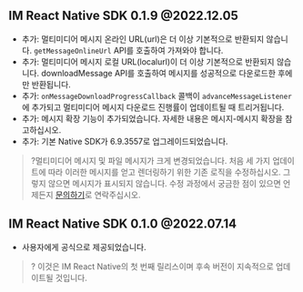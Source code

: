 ## IM React Native SDK 0.1.9 @2022.12.05

- 추가: 멀티미디어 메시지 온라인 URL(url)은 더 이상 기본적으로 반환되지 않습니다. `getMessageOnlineUrl` API를 호출하여 가져와야 합니다.
- 추가: 멀티미디어 메시지 로컬 URL(localurl)이 더 이상 기본적으로 반환되지 않습니다. downloadMessage API를 호출하여 메시지를 성공적으로 다운로드한 후에만 반환됩니다.
- 추가: `onMessageDownloadProgressCallback` 콜백이 `advanceMessageListener`에 추가되고 멀티미디어 메시지 다운로드 진행률이 업데이트될 때 트리거됩니다.
- 추가: 메시지 확장 기능이 추가되었습니다. 자세한 내용은 메시지-메시지 확장을 참고하십시오.
- 추가: 기본 Native SDK가 6.9.3557로 업그레이드되었습니다.

>?멀티미디어 메시지 및 파일 메시지가 크게 변경되었습니다. 처음 세 가지 업데이트에 따라 이러한 메시지를 얻고 렌더링하기 위한 기존 로직을 수정하십시오. 그렇지 않으면 메시지가 표시되지 않습니다. 수정 과정에서 궁금한 점이 있으면 언제든지 [문의하기](https://cloud.tencent.com/online-service?from=doc_269)로 연락주십시오.

## IM React Native SDK 0.1.0 @2022.07.14
- 사용자에게 공식으로 제공되었습니다.
>? 이것은 IM React Native의 첫 번째 릴리스이며 후속 버전이 지속적으로 업데이트될 것입니다.


